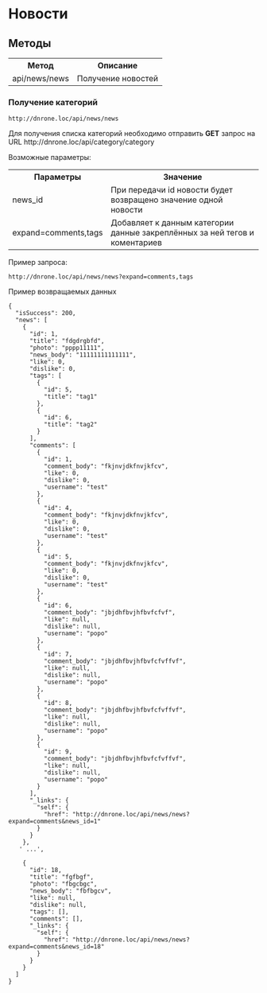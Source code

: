 # Новости
## Методы

<table>
    <tr>
        <th>
            Метод
        </th>
        <th>
            Описание
        </th>
    </tr>
    <tr>
        <td>
            api/news/news
        </td>
        <td>
            Получение новостей
        </td>
    </tr>
</table>

### Получение категорий

`http://dnrone.loc/api/news/news`
<p>
    Для получения списка категорий необходимо отправить <b>GET</b> запрос на URL http://dnrone.loc/api/category/category
</p>
<p>
    Возможные параметры:
</p>
<table>
    <tr>
        <th>
            Параметры
        </th>
        <th>
            Значение
        </th>
    </tr>
    <tr>
        <td>
            news_id
        </td>
        <td>
            При передачи id новости будет возвращено значение одной новости
        </td>
    </tr>
    <tr>
        <td>
            expand=comments,tags
        </td>
        <td>
             Добавляет к данным категории данные закреплённых за ней тегов и коментариев
        </td>
    </tr>
</table>
<p>
    Пример запроса:
</p>

`http://dnrone.loc/api/news/news?expand=comments,tags`

<p>
    Пример возвращаемых данных
</p>

```json5
{
  "isSuccess": 200,
  "news": [
    {
      "id": 1,
      "title": "fdgdrgbfd",
      "photo": "pppp11111",
      "news_body": "11111111111111",
      "like": 0,
      "dislike": 0,
      "tags": [
        {
          "id": 5,
          "title": "tag1"
        },
        {
          "id": 6,
          "title": "tag2"
        }
      ],
      "comments": [
        {
          "id": 1,
          "comment_body": "fkjnvjdkfnvjkfcv",
          "like": 0,
          "dislike": 0,
          "username": "test"
        },
        {
          "id": 4,
          "comment_body": "fkjnvjdkfnvjkfcv",
          "like": 0,
          "dislike": 0,
          "username": "test"
        },
        {
          "id": 5,
          "comment_body": "fkjnvjdkfnvjkfcv",
          "like": 0,
          "dislike": 0,
          "username": "test"
        },
        {
          "id": 6,
          "comment_body": "jbjdhfbvjhfbvfcfvf",
          "like": null,
          "dislike": null,
          "username": "popo"
        },
        {
          "id": 7,
          "comment_body": "jbjdhfbvjhfbvfcfvffvf",
          "like": null,
          "dislike": null,
          "username": "popo"
        },
        {
          "id": 8,
          "comment_body": "jbjdhfbvjhfbvfcfvffvf",
          "like": null,
          "dislike": null,
          "username": "popo"
        },
        {
          "id": 9,
          "comment_body": "jbjdhfbvjhfbvfcfvffvf",
          "like": null,
          "dislike": null,
          "username": "popo"
        }
      ],
      "_links": {
        "self": {
          "href": "http://dnrone.loc/api/news/news?expand=comments&news_id=1"
        }
      }
    },
   ' ...',

    {
      "id": 18,
      "title": "fgfbgf",
      "photo": "fbgcbgc",
      "news_body": "fbfbgcv",
      "like": null,
      "dislike": null,
      "tags": [],
      "comments": [],
      "_links": {
        "self": {
          "href": "http://dnrone.loc/api/news/news?expand=comments&news_id=18"
        }
      }
    }
  ]
}
```
